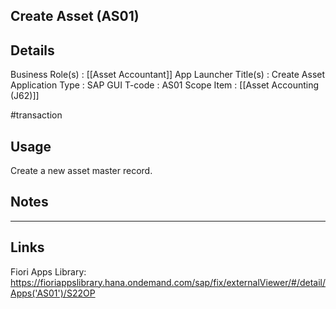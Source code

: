 
Create Asset (AS01)
---
## Details
Business Role(s)              :  [[Asset Accountant]]
App Launcher Title(s)     :  Create Asset
Application Type             :  SAP GUI
T-code                             :  AS01
Scope Item                      :  [[Asset Accounting (J62)]]

#transaction

## Usage
Create a new asset master record. 

## Notes




---
## Links
Fiori Apps Library: https://fioriappslibrary.hana.ondemand.com/sap/fix/externalViewer/#/detail/Apps('AS01')/S22OP